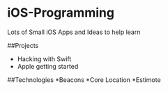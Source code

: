 # iOS-Programming
Lots of Small iOS Apps and Ideas to help learn

##Projects
* Hacking with Swift
* Apple getting started

##Technologies
*Beacons
*Core Location
*Estimote

